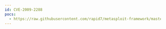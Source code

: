 ```yaml
---
id: CVE-2009-2288
pocs:
  - https://raw.githubusercontent.com/rapid7/metasploit-framework/master/modules/exploits/unix/webapp/nagios3_statuswml_ping.rb
---
```

